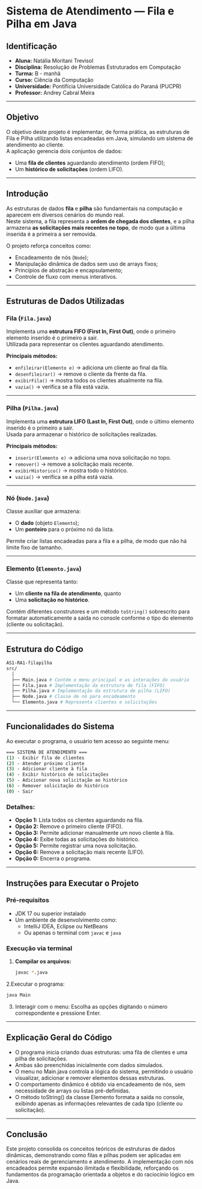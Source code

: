 # Sistema de Atendimento — Fila e Pilha em Java

## Identificação
- **Aluna:** Natália Moritani Trevisol  
- **Disciplina:** Resolução de Problemas Estruturados em Computação
- **Turma:** B - manhã 
- **Curso:** Ciência da Computação
- **Universidade:** Pontifícia Universidade Católica do Paraná (PUCPR)
- **Professor:** Andrey Cabral Meira

---

## Objetivo
O objetivo deste projeto é implementar, de forma prática, as estruturas de Fila e Pilha utilizando listas encadeadas em Java, simulando um sistema de atendimento ao cliente.  
A aplicação gerencia dois conjuntos de dados:
- Uma **fila de clientes** aguardando atendimento (ordem FIFO);
- Um **histórico de solicitações** (ordem LIFO).

---

## Introdução
As estruturas de dados **fila** e **pilha** são fundamentais na computação e aparecem em diversos cenários do mundo real.  
Neste sistema, a fila representa a **ordem de chegada dos clientes**, e a pilha armazena **as solicitações mais recentes no topo**, de modo que a última inserida é a primeira a ser removida.

O projeto reforça conceitos como:
- Encadeamento de nós (`Node`);
- Manipulação dinâmica de dados sem uso de arrays fixos;
- Princípios de abstração e encapsulamento;
- Controle de fluxo com menus interativos.

---

## Estruturas de Dados Utilizadas

### Fila (`Fila.java`)
Implementa uma **estrutura FIFO (First In, First Out)**, onde o primeiro elemento inserido é o primeiro a sair.  
Utilizada para representar os clientes aguardando atendimento.

**Principais métodos:**
- `enfileirar(Elemento e)` → adiciona um cliente ao final da fila.  
- `desenfileirar()` → remove o cliente da frente da fila.  
- `exibirFila()` → mostra todos os clientes atualmente na fila.  
- `vazia()` → verifica se a fila está vazia.

---

### Pilha (`Pilha.java`)
Implementa uma **estrutura LIFO (Last In, First Out)**, onde o último elemento inserido é o primeiro a sair.  
Usada para armazenar o histórico de solicitações realizadas.

**Principais métodos:**
- `inserir(Elemento e)` → adiciona uma nova solicitação no topo.  
- `remover()` → remove a solicitação mais recente.  
- `exibirHistorico()` → mostra todo o histórico.  
- `vazia()` → verifica se a pilha está vazia.

---

### Nó (`Node.java`)
Classe auxiliar que armazena:
- O **dado** (objeto `Elemento`);
- Um **ponteiro** para o próximo nó da lista.

Permite criar listas encadeadas para a fila e a pilha, de modo que não há limite fixo de tamanho.

---

### Elemento (`Elemento.java`)
Classe que representa tanto:
- Um **cliente na fila de atendimento**, quanto
- Uma **solicitação no histórico**.

Contém diferentes construtores e um método `toString()` sobrescrito para formatar automaticamente a saída no console conforme o tipo do elemento (cliente ou solicitação).

---

## Estrutura do Código
```bash
AS1-RA1-filapilha
src/
  │
  ├── Main.java # Contém o menu principal e as interações do usuário
  ├── Fila.java # Implementação da estrutura de fila (FIFO)
  ├── Pilha.java # Implementação da estrutura de pilha (LIFO)
  ├── Node.java # Classe de nó para encadeamento
  └── Elemento.java # Representa clientes e solicitações
```

---

## Funcionalidades do Sistema

Ao executar o programa, o usuário tem acesso ao seguinte menu:
```bash
=== SISTEMA DE ATENDIMENTO ===
(1) - Exibir fila de clientes
(2) - Atender próximo cliente
(3) - Adicionar cliente à fila
(4) - Exibir histórico de solicitações
(5) - Adicionar nova solicitação ao histórico
(6) - Remover solicitação do histórico
(0) - Sair
```

### Detalhes:
- **Opção 1:** Lista todos os clientes aguardando na fila.  
- **Opção 2:** Remove o primeiro cliente (FIFO).  
- **Opção 3:** Permite adicionar manualmente um novo cliente à fila.  
- **Opção 4:** Exibe todas as solicitações do histórico.  
- **Opção 5:** Permite registrar uma nova solicitação.  
- **Opção 6:** Remove a solicitação mais recente (LIFO).  
- **Opção 0:** Encerra o programa.

---

## Instruções para Executar o Projeto

### Pré-requisitos
- JDK 17 ou superior instalado  
- Um ambiente de desenvolvimento como:
  - IntelliJ IDEA, Eclipse ou NetBeans  
  - Ou apenas o terminal com `javac` e `java`

### Execução via terminal

1. **Compilar os arquivos:**
   ```bash
   javac *.java
   ```

2.Executar o programa:
  ```bash
  java Main
  ```

3. Interagir com o menu:
Escolha as opções digitando o número correspondente e pressione Enter.

--- 

## Explicação Geral do Código

- O programa inicia criando duas estruturas: uma fila de clientes e uma pilha de solicitações.
- Ambas são preenchidas inicialmente com dados simulados.
- O menu no Main.java controla a lógica do sistema, permitindo o usuário visualizar, adicionar e remover elementos dessas estruturas.
- O comportamento dinâmico é obtido via encadeamento de nós, sem necessidade de arrays ou listas pré-definidas.
- O método toString() da classe Elemento formata a saída no console, exibindo apenas as informações relevantes de cada tipo (cliente ou solicitação).

---

## Conclusão

Este projeto consolida os conceitos teóricos de estruturas de dados dinâmicas, demonstrando como filas e pilhas podem ser aplicadas em cenários reais de gerenciamento e atendimento.
A implementação com nós encadeados permite expansão ilimitada e flexibilidade, reforçando os fundamentos da programação orientada a objetos e do raciocínio lógico em Java.
